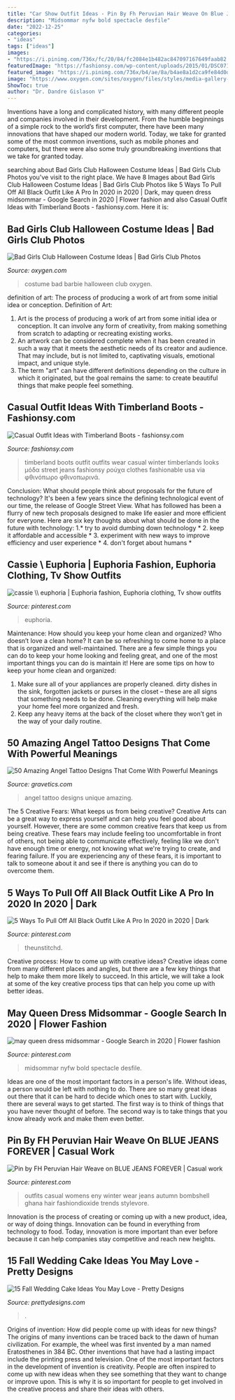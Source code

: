 ```yaml
---
title: "Car Show Outfit Ideas - Pin By Fh Peruvian Hair Weave On Blue Jeans Forever"
description: "Midsommar nyfw bold spectacle desfile"
date: "2022-12-25"
categories:
- "ideas"
tags: ["ideas"]
images:
- "https://i.pinimg.com/736x/fc/20/84/fc2084e1b482ac847097167649faab82.jpg"
featuredImage: "https://fashionsy.com/wp-content/uploads/2015/01/DSC07165asa1111.jpg"
featured_image: "https://i.pinimg.com/736x/b4/ae/8a/b4ae8a1d2ca9fe84d0dfb28184ce7890.jpg"
image: "https://www.oxygen.com/sites/oxygen/files/styles/media-gallery-computer/public/legacy/Andrea-Barbie.jpg?itok=22WDOLFh"
ShowToc: true
author: "Dr. Dandre Gislason V"
---
```



Inventions have a long and complicated history, with many different people and companies involved in their development. From the humble beginnings of a simple rock to the world’s first computer, there have been many innovations that have shaped our modern world. Today, we take for granted some of the most common inventions, such as mobile phones and computers, but there were also some truly groundbreaking inventions that we take for granted today.

	

		
searching about Bad Girls Club Halloween Costume Ideas | Bad Girls Club Photos you've visit to the right place. We have 8 Images about Bad Girls Club Halloween Costume Ideas | Bad Girls Club Photos like 5 Ways To Pull Off All Black Outfit Like A Pro In 2020 in 2020 | Dark, may queen dress midsommar - Google Search in 2020 | Flower fashion and also Casual Outfit Ideas with Timberland Boots - fashionsy.com. Here it is:
		
    
## Bad Girls Club Halloween Costume Ideas | Bad Girls Club Photos

<img loading=lazy src="https://www.oxygen.com/sites/oxygen/files/styles/media-gallery-computer/public/legacy/Andrea-Barbie.jpg?itok=22WDOLFh" onerror="this.onerror=null;this.src='https://tse3.mm.bing.net/th?id=OIP.3Wr27B0MUgJgTA1el6zwKgHaLH&amp;pid=15.1';" alt="Bad Girls Club Halloween Costume Ideas | Bad Girls Club Photos">

_Source: oxygen.com_

>costume bad barbie halloween club oxygen. 

	

definition of art: The process of producing a work of art from some initial idea or conception.
Definition of Art:
1. Art is the process of producing a work of art from some initial idea or conception. It can involve any form of creativity, from making something from scratch to adapting or recreating existing works.
2. An artwork can be considered complete when it has been created in such a way that it meets the aesthetic needs of its creator and audience. That may include, but is not limited to, captivating visuals, emotional impact, and unique style.
3. The term "art" can have different definitions depending on the culture in which it originated, but the goal remains the same: to create beautiful things that make people feel something.

    
## Casual Outfit Ideas With Timberland Boots - Fashionsy.com

<img loading=lazy src="https://fashionsy.com/wp-content/uploads/2015/01/DSC07165asa1111.jpg" onerror="this.onerror=null;this.src='https://tse3.mm.bing.net/th?id=OIP.j4MLT2rAtxFuj5JFPkh3bQHaLH&amp;pid=15.1';" alt="Casual Outfit Ideas with Timberland Boots - fashionsy.com">

_Source: fashionsy.com_

>timberland boots outfit outfits wear casual winter timberlands looks μόδα street jeans fashionsy ρούχα clothes fashionable usa via φθινόπωρο φθινοπωρινά. 

	

Conclusion: What should people think about proposals for the future of technology?
It's been a few years since the defining technological event of our time, the release of Google Street View. What has followed has been a flurry of new tech proposals designed to make life easier and more efficient for everyone. Here are six key thoughts about what should be done in the future with technology: 
1.* try to avoid dumbing down technology *
2. keep it affordable and accessible *
3. experiment with new ways to improve efficiency and user experience *
4. don't forget about humans *

    
## Cassie \\ Euphoria | Euphoria Fashion, Euphoria Clothing, Tv Show Outfits

<img loading=lazy src="https://i.pinimg.com/736x/fc/20/84/fc2084e1b482ac847097167649faab82.jpg" onerror="this.onerror=null;this.src='https://tse4.mm.bing.net/th?id=OIP.F5T5WhocuFwiFTApVIAPEwHaNL&amp;pid=15.1';" alt="cassie \\ euphoria | Euphoria fashion, Euphoria clothing, Tv show outfits">

_Source: pinterest.com_

>euphoria. 

	

Maintenance: How should you keep your home clean and organized?
Who doesn’t love a clean home? It can be so refreshing to come home to a place that is organized and well-maintained. There are a few simple things you can do to keep your home looking and feeling great, and one of the most important things you can do is maintain it! Here are some tips on how to keep your home clean and organized: 
1. Make sure all of your appliances are properly cleaned. dirty dishes in the sink, forgotten jackets or purses in the closet – these are all signs that something needs to be done. Cleaning everything will help make your home feel more organized and fresh. 
2. Keep any heavy items at the back of the closet where they won’t get in the way of your daily routine.

    
## 50 Amazing Angel Tattoo Designs That Come With Powerful Meanings

<img loading=lazy src="https://www.gravetics.com/wp-content/uploads/2017/07/Unique-Black-Little-Angel-With-Dat-Of-Birth.jpg" onerror="this.onerror=null;this.src='https://tse4.mm.bing.net/th?id=OIP.AIrLCJ9X_em9KahM3vfhTwHaJ4&amp;pid=15.1';" alt="50 Amazing Angel Tattoo Designs That Come With Powerful Meanings">

_Source: gravetics.com_

>angel tattoo designs unique amazing. 

	

The 5 Creative Fears: What keeps us from being creative?
Creative Arts can be a great way to express yourself and can help you feel good about yourself. However, there are some common creative fears that keep us from being creative. These fears may include feeling too uncomfortable in front of others, not being able to communicate effectively, feeling like we don't have enough time or energy, not knowing what we're trying to create, and fearing failure. If you are experiencing any of these fears, it is important to talk to someone about it and see if there is anything you can do to overcome them.

    
## 5 Ways To Pull Off All Black Outfit Like A Pro In 2020 In 2020 | Dark

<img loading=lazy src="https://i.pinimg.com/736x/64/2d/13/642d1375be192fce5881732ebbbfa84e.jpg" onerror="this.onerror=null;this.src='https://tse4.mm.bing.net/th?id=OIP.06WtQCatHGkRpaVcF4lE4QHaNL&amp;pid=15.1';" alt="5 Ways To Pull Off All Black Outfit Like A Pro In 2020 in 2020 | Dark">

_Source: pinterest.com_

>theunstitchd. 

	

Creative process: How to come up with creative ideas?
Creative ideas come from many different places and angles, but there are a few key things that help to make them more likely to succeed. In this article, we will take a look at some of the key creative process tips that can help you come up with better ideas.

    
## May Queen Dress Midsommar - Google Search In 2020 | Flower Fashion

<img loading=lazy src="https://i.pinimg.com/736x/80/eb/52/80eb5220e1464a2572d1629a7bbe5990.jpg" onerror="this.onerror=null;this.src='https://tse2.mm.bing.net/th?id=OIP.NYW48AgcU1CPz38jCY2kGAHaLH&amp;pid=15.1';" alt="may queen dress midsommar - Google Search in 2020 | Flower fashion">

_Source: pinterest.com_

>midsommar nyfw bold spectacle desfile. 

	

Ideas are one of the most important factors in a person's life. Without ideas, a person would be left with nothing to do. There are so many great ideas out there that it can be hard to decide which ones to start with. Luckily, there are several ways to get started. The first way is to think of things that you have never thought of before. The second way is to take things that you know already work and make them even better.

    
## Pin By FH Peruvian Hair Weave On BLUE JEANS FOREVER | Casual Work

<img loading=lazy src="https://i.pinimg.com/736x/b4/ae/8a/b4ae8a1d2ca9fe84d0dfb28184ce7890.jpg" onerror="this.onerror=null;this.src='https://tse2.mm.bing.net/th?id=OIP.ADWSO13NKUsjKEflIKGSRwHaLH&amp;pid=15.1';" alt="Pin by FH Peruvian Hair Weave on BLUE JEANS FOREVER | Casual work">

_Source: pinterest.com_

>outfits casual womens eny winter wear jeans autumn bombshell ghana hair fashiondioxide trends stylevore. 

	

Innovation is the process of creating or coming up with a new product, idea, or way of doing things. Innovation can be found in everything from technology to food. Today, innovation is more important than ever before because it can help companies stay competitive and reach new heights.

    
## 15 Fall Wedding Cake Ideas You May Love - Pretty Designs

<img loading=lazy src="https://www.prettydesigns.com/wp-content/uploads/2014/09/Floral-Wedding-Cake.jpg" onerror="this.onerror=null;this.src='https://tse1.mm.bing.net/th?id=OIP.8IqKyKAZfJluuyp3lxQ7xgHaLD&amp;pid=15.1';" alt="15 Fall Wedding Cake Ideas You May Love - Pretty Designs">

_Source: prettydesigns.com_

>. 

	

Origins of invention: How did people come up with ideas for new things?
The origins of many inventions can be traced back to the dawn of human civilization. For example, the wheel was first invented by a man named Eratosthenes in 384 BC. Other inventions that have had a lasting impact include the printing press and television. 
One of the most important factors in the development of invention is creativity. People are often inspired to come up with new ideas when they see something that they want to change or improve upon. This is why it is so important for people to get involved in the creative process and share their ideas with others.

